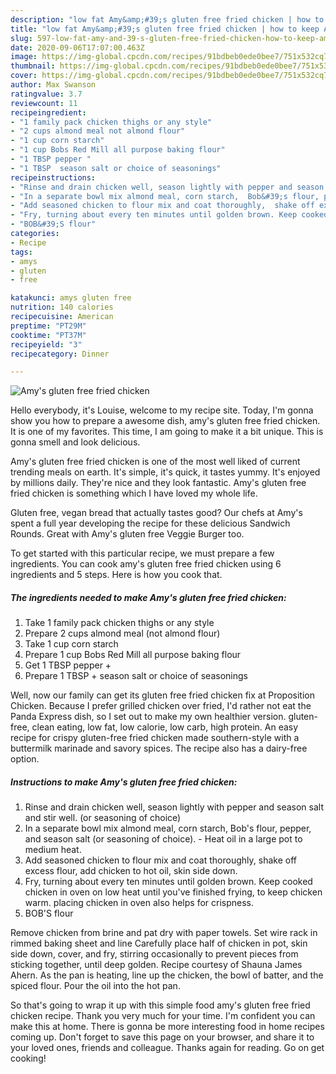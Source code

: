 ```yaml
---
description: "low fat Amy&amp;#39;s gluten free fried chicken | how to keep Amy&amp;#39;s gluten free fried chicken"
title: "low fat Amy&amp;#39;s gluten free fried chicken | how to keep Amy&amp;#39;s gluten free fried chicken"
slug: 597-low-fat-amy-and-39-s-gluten-free-fried-chicken-how-to-keep-amy-and-39-s-gluten-free-fried-chicken
date: 2020-09-06T17:07:00.463Z
image: https://img-global.cpcdn.com/recipes/91bdbeb0ede0bee7/751x532cq70/amys-gluten-free-fried-chicken-recipe-main-photo.jpg
thumbnail: https://img-global.cpcdn.com/recipes/91bdbeb0ede0bee7/751x532cq70/amys-gluten-free-fried-chicken-recipe-main-photo.jpg
cover: https://img-global.cpcdn.com/recipes/91bdbeb0ede0bee7/751x532cq70/amys-gluten-free-fried-chicken-recipe-main-photo.jpg
author: Max Swanson
ratingvalue: 3.7
reviewcount: 11
recipeingredient:
- "1 family pack chicken thighs or any style"
- "2 cups almond meal not almond flour"
- "1 cup corn starch"
- "1 cup Bobs Red Mill all purpose baking flour"
- "1 TBSP pepper "
- "1 TBSP  season salt or choice of seasonings"
recipeinstructions:
- "Rinse and drain chicken well, season lightly with pepper and season salt and stir well. (or seasoning of choice)"
- "In a separate bowl mix almond meal, corn starch,  Bob&#39;s flour, pepper,  and season salt (or seasoning of choice). Heat oil in a large pot to medium heat."
- "Add seasoned chicken to flour mix and coat thoroughly,  shake off excess flour,  add chicken to hot oil, skin side down."
- "Fry, turning about every ten minutes until golden brown. Keep cooked chicken in oven on low heat until you&#39;ve finished frying, to keep chicken warm. placing chicken in oven also helps for crispness."
- "BOB&#39;S flour"
categories:
- Recipe
tags:
- amys
- gluten
- free

katakunci: amys gluten free 
nutrition: 140 calories
recipecuisine: American
preptime: "PT29M"
cooktime: "PT37M"
recipeyield: "3"
recipecategory: Dinner

---
```



![Amy&#39;s gluten free fried chicken](https://img-global.cpcdn.com/recipes/91bdbeb0ede0bee7/751x532cq70/amys-gluten-free-fried-chicken-recipe-main-photo.jpg)

Hello everybody, it's Louise, welcome to my recipe site. Today, I'm gonna show you how to prepare a awesome dish, amy&#39;s gluten free fried chicken. It is one of my favorites. This time, I am going to make it a bit unique. This is gonna smell and look delicious.

Amy&#39;s gluten free fried chicken is one of the most well liked of current trending meals on earth. It's simple, it's quick, it tastes yummy. It's enjoyed by millions daily. They're nice and they look fantastic. Amy&#39;s gluten free fried chicken is something which I have loved my whole life.

Gluten free, vegan bread that actually tastes good? Our chefs at Amy&#39;s spent a full year developing the recipe for these delicious Sandwich Rounds. Great with Amy&#39;s gluten free Veggie Burger too.


To get started with this particular recipe, we must prepare a few ingredients. You can cook amy&#39;s gluten free fried chicken using 6 ingredients and 5 steps. Here is how you cook that.

<!--inarticleads1-->

##### The ingredients needed to make Amy&#39;s gluten free fried chicken:

1. Take 1 family pack chicken thighs or any style
1. Prepare 2 cups almond meal (not almond flour)
1. Take 1 cup corn starch
1. Prepare 1 cup Bobs Red Mill all purpose baking flour
1. Get 1 TBSP pepper +
1. Prepare 1 TBSP + season salt or choice of seasonings


Well, now our family can get its gluten free fried chicken fix at Proposition Chicken. Because I prefer grilled chicken over fried, I&#39;d rather not eat the Panda Express dish, so I set out to make my own healthier version. gluten-free, clean eating, low fat, low calorie, low carb, high protein. An easy recipe for crispy gluten-free fried chicken made southern-style with a buttermilk marinade and savory spices. The recipe also has a dairy-free option. 

<!--inarticleads2-->

##### Instructions to make Amy&#39;s gluten free fried chicken:

1. Rinse and drain chicken well, season lightly with pepper and season salt and stir well. (or seasoning of choice)
1. In a separate bowl mix almond meal, corn starch,  Bob&#39;s flour, pepper,  and season salt (or seasoning of choice). - Heat oil in a large pot to medium heat.
1. Add seasoned chicken to flour mix and coat thoroughly,  shake off excess flour,  add chicken to hot oil, skin side down.
1. Fry, turning about every ten minutes until golden brown. Keep cooked chicken in oven on low heat until you&#39;ve finished frying, to keep chicken warm. placing chicken in oven also helps for crispness.
1. BOB&#39;S flour


Remove chicken from brine and pat dry with paper towels. Set wire rack in rimmed baking sheet and line Carefully place half of chicken in pot, skin side down, cover, and fry, stirring occasionally to prevent pieces from sticking together, until deep golden. Recipe courtesy of Shauna James Ahern. As the pan is heating, line up the chicken, the bowl of batter, and the spiced flour. Pour the oil into the hot pan. 

So that's going to wrap it up with this simple food amy&#39;s gluten free fried chicken recipe. Thank you very much for your time. I'm confident you can make this at home. There is gonna be more interesting food in home recipes coming up. Don't forget to save this page on your browser, and share it to your loved ones, friends and colleague. Thanks again for reading. Go on get cooking!
